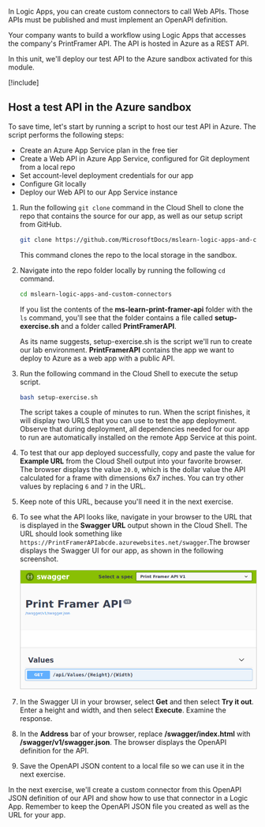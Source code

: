 In Logic Apps, you can create custom connectors to call  Web APIs. Those APIs must be published and must implement an OpenAPI definition.

Your company wants to build a workflow using Logic Apps that accesses the company's PrintFramer API. The API is hosted in Azure as a REST API.

In this unit, we'll deploy our test API to the Azure sandbox activated for this module.

[!include[](../../../includes/azure-sandbox-activate.md)]

## Host a test API in the Azure sandbox

To save time, let's start by running a script to host our test API in Azure. The script performs the following steps:

- Create an Azure App Service plan in the free tier
- Create a Web API in Azure App Service, configured for Git deployment from a local repo
- Set account-level deployment credentials for our app
- Configure Git locally
- Deploy our Web API to our App Service instance

1. Run the following `git clone` command in the Cloud Shell to clone the repo that contains the source for our app, as well as our setup script from GitHub.

    ```bash
    git clone https://github.com/MicrosoftDocs/mslearn-logic-apps-and-custom-connectors.git
    ```

    This command clones the repo to the local storage in the sandbox.

1. Navigate into the repo folder locally by running the following `cd` command.

    ```bash
    cd mslearn-logic-apps-and-custom-connectors
    ```

    If you list the contents of the **ms-learn-print-framer-api** folder with the `ls` command, you'll see that the folder contains a file called **setup-exercise.sh** and a folder called **PrintFramerAPI**.

    As its name suggests, setup-exercise.sh is the script we'll run to create our lab environment. **PrintFramerAPI** contains the app we want to deploy to Azure as a web app with a public API.

1. Run the following command in the Cloud Shell to execute the setup script.

    ```bash
    bash setup-exercise.sh
    ```

    The  script takes a couple of minutes to run. When the script finishes, it will display two URLS that you can use to test the app deployment.  Observe that during deployment, all dependencies needed for our app to run are automatically installed on the remote App Service at this point.

1. To test that our app deployed successfully, copy and paste the value for **Example URL** from the Cloud Shell output into your favorite browser. The browser displays the value `20.0`, which is the dollar value the API calculated for a frame with dimensions 6x7 inches. You can try other values by replacing `6` and `7` in the URL.
1. Keep note of this URL, because you'll need it in the next exercise.
1. To see what the API looks like, navigate in your browser to the URL that is displayed in the **Swagger URL** output shown in the Cloud Shell. The URL should look something like `https://PrintFramerAPIabcde.azurewebsites.net/swagger`.The browser displays the Swagger UI for our app, as shown in the following screenshot.

    ![The Swagger user interface](../media/3-swagger-ui.png)

1. In the Swagger UI in your browser, select **Get** and then select **Try it out**. Enter a height and width, and then select **Execute**. Examine the response.
1. In the **Address** bar of your browser, replace **/swagger/index.html** with **/swagger/v1/swagger.json**. The browser displays the OpenAPI definition for the API.
1. Save the OpenAPI JSON content to a local file so we can use it in the next exercise.

In the next exercise, we'll create a custom connector from this OpenAPI JSON definition of our API and show how to use that connector in a Logic App. Remember to keep the OpenAPI JSON file you created as well as the URL for your app.
